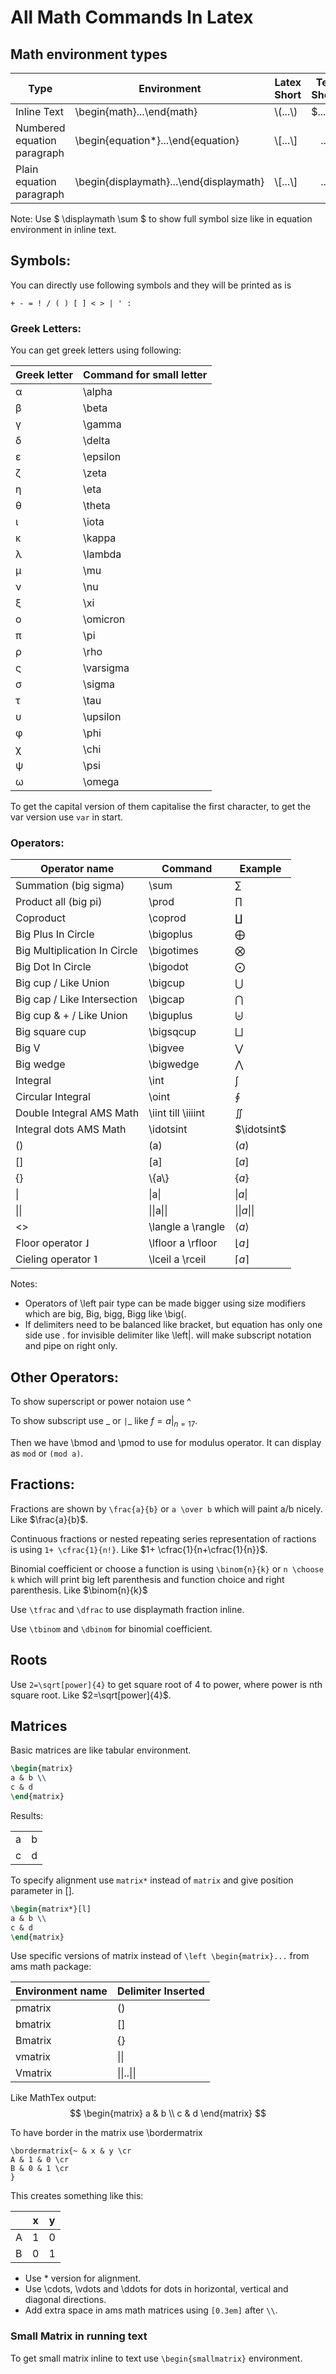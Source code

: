 # All Math Commands In Latex

## Math environment types
| Type                        | Environment                             | Latex Short | Tex Short |
| --------------------------- | --------------------------------------- | ----------- | --------- |
| Inline Text                 | \begin{math}...\end{math}               | \\(...\\)   | \$...\$   |
| Numbered equation paragraph | \begin{equation*}...\end{equation}      | \\[...\\]   | $$...$$   |
| Plain equation paragraph    | \begin{displaymath}...\end{displaymath} | \\[...\\]   | $$...$$   |

Note: Use $ \displaymath \sum $ to show full symbol size like in equation environment in inline text.

## Symbols:

You can directly use following symbols and they will be printed as is

` + - = ! / ( ) [ ] < > | ' : `

### Greek Letters:

You can get greek letters using following:

| Greek letter | Command for small letter |
| ------------ | ------------------------ |
| &#945;       | \alpha                   |
| &#946;       | \beta                    |
| &#947;       | \gamma                   |
| &#948;       | \delta                   |
| &#949;       | \epsilon                 |
| &#950;       | \zeta                    |
| &#951;       | \eta                     |
| &#952;       | \theta                   |
| &#953;       | \iota                    |
| &#954;       | \kappa                   |
| &#955;       | \lambda                  |
| &#956;       | \mu                      |
| &#957;       | \nu                      |
| &#958;       | \xi                      |
| &#959;       | \omicron                 |
| &#960;       | \pi                      |
| &#961;       | \rho                     |
| &#962;       | \varsigma                |
| &#963;       | \sigma                   |
| &#964;       | \tau                     |
| &#965;       | \upsilon                 |
| &#966;       | \phi                     |
| &#967;       | \chi                     |
| &#968;       | \psi                     |
| &#969;       | \omega                   |

To get the capital version of them capitalise the first character, to get the var version use `var` in start.

### Operators:

| Operator name                | Command            | Example             |
| ---------------------------- | ------------------ | ------------------- |
| Summation (big sigma)        | \sum               | $\sum$              |
| Product all (big pi)         | \prod              | $\prod$             |
| Coproduct                    | \coprod            | $\coprod$           |
| Big Plus In Circle           | \bigoplus          | $\bigoplus$         |
| Big Multiplication In Circle | \bigotimes         | $\bigotimes$        |
| Big Dot In Circle            | \bigodot           | $\bigodot$          |
| Big cup / Like Union         | \bigcup            | $\bigcup$           |
| Big cap / Like Intersection  | \bigcap            | $\bigcap$           |
| Big cup & + / Like Union     | \biguplus          | $\biguplus$         |
| Big square cup               | \bigsqcup          | $\bigsqcup$         |
| Big V                        | \bigvee            | $\bigvee$           |
| Big wedge                    | \bigwedge          | $\bigwedge$         |
| Integral                     | \int               | $\int$              |
| Circular Integral            | \oint              | $\oint$             |
| Double Integral AMS Math     | \iint till \iiiint | $\iint$             |
| Integral dots AMS Math       | \idotsint          | $\idotsint$         |
| ()                           | (a)                | $(a)$               |
| []                           | [a]                | $[a]$               |
| {}                           | \\{a\\}            | $\{a\}$             |
| \|                           | \|a\|              | $\|a\|$             |
| \|\|                         | \|\|a\|\|          | $\|\|a\|\|$         |
| <>                           | \langle a \rangle  | $\langle a \rangle$ |
| Floor operator ˩             | \lfloor a \rfloor  | $\lfloor a \rfloor$ |
| Cieling operator ˥           | \lceil a \rceil    | $\lceil a \rceil$   |

Notes:
- Operators of \left pair type can be made bigger using size modifiers which are big, Big, bigg, Bigg like \big(.
- If delimiters need to be balanced like bracket, but equation has only one side use . for invisible delimiter like \left|. will make subscript notation and pipe on right only.

## Other Operators:

To show superscript or power notaion use ^

To show subscript use _ or `|`_ like $f=a|_{n=17}$.

Then we have \bmod and \pmod to use for modulus operator. It can display as `mod` or `(mod a)`.

## Fractions:

Fractions are shown by `\frac{a}{b}` or `a \over b` which will paint a/b nicely.
Like $\frac{a}{b}$.

Continuous fractions or nested repeating series representation of ractions is using `1+ \cfrac{1}{n!}`.
Like $1+ \cfrac{1}{n+\cfrac{1}{n}}$.

Binomial coefficient or choose a function is using `\binom{n}{k}` or `n \choose k` which will print big left parenthesis and function choice and right parenthesis.
Like $\binom{n}{k}$

Use `\tfrac` and `\dfrac` to use displaymath fraction inline.

Use `\tbinom` and `\dbinom` for binomial coefficient.

## Roots

Use `2=\sqrt[power]{4}` to get square root of 4 to power, where power is nth square root. Like $2=\sqrt[power]{4}$.

## Matrices

Basic matrices are like tabular environment.

```tex
\begin{matrix}
a & b \\
c & d 
\end{matrix}
```

Results:

|     |     |
| --- | --- |
| a   | b   |
| c   | d   |

To specify alignment use `matrix*` instead of `matrix` and give position parameter in [].

```tex
\begin{matrix*}[l]
a & b \\
c & d 
\end{matrix}
```

Use specific versions of matrix instead of `\left \begin{matrix}...` from ams math package:

| Environment name | Delimiter Inserted |
| ---------------- | ------------------ |
| pmatrix          | ()                 |
| bmatrix          | []                 |
| Bmatrix          | {}                 |
| vmatrix          | \|\|               |
| Vmatrix          | \|\|..\|\|         |

Like MathTex output:
$$
\begin{matrix}
a & b \\
c & d 
\end{matrix}
$$

To have border in the matrix use \bordermatrix

```
\bordermatrix{~ & x & y \cr
A & 1 & 0 \cr
B & 0 & 1 \cr
}
```

This creates something like this:

|     | x   | y   |
| --- | --- | --- |
| A   | 1   | 0   |
| B   | 0   | 1   |

- Use * version for alignment.
- Use \cdots, \vdots and \ddots for dots in horizontal, vertical and diagonal directions.
- Add extra space in ams math matrices using `[0.3em]` after `\\`.

### Small Matrix in running text

To get small matrix inline to text use `\begin{smallmatrix}` environment.

